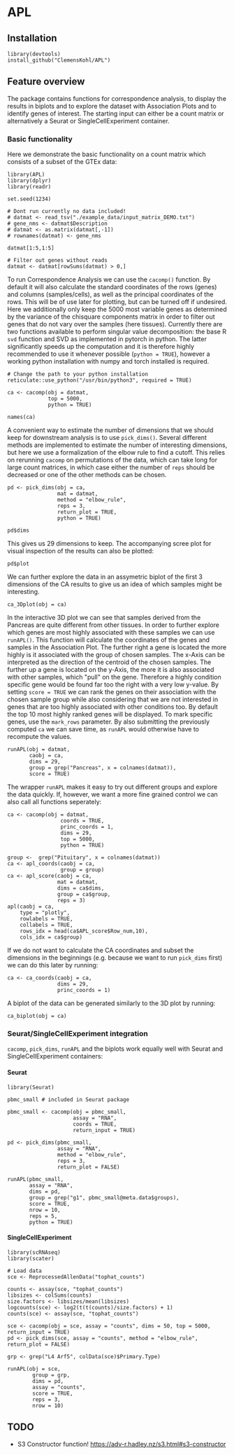 

# APL


## Installation

    library(devtools)
    install_github("ClemensKohl/APL")

## Feature overview

The package contains functions for correspondence analysis, to display the results in biplots and to explore the dataset with Association Plots and to identify genes of interest.
The starting input can either be a count matrix or alternatively a Seurat or SingleCellExperiment container.

### Basic functionality

Here we demonstrate the basic functionality on a count matrix which consists of a subset of the GTEx data:

    library(APL)
    library(dplyr)
    library(readr)
    
    set.seed(1234)
    
    # Dont run currently no data included!
    # datmat <- read_tsv("./example_data/input_matrix_DEMO.txt")
    # gene_nms <- datmat$Description
    # datmat <- as.matrix(datmat[,-1])
    # rownames(datmat) <- gene_nms
    
    datmat[1:5,1:5]
    
    # Filter out genes without reads
    datmat <- datmat[rowSums(datmat) > 0,]
  

To run Correspondence Analysis we can use the `cacomp()` function. By default it will also calculate the standard coordinates of the rows (genes) and columns (samples/cells), as well as the principal coordinates of the rows. This will be of use later for plotting, but can be turned off if undesired. Here we additionally only keep the 5000 most variable genes as determined by the  variance of the chisquare components matrix in order to filter out genes that do not vary over the samples (here tissues). Currently there are two functions available to perform singular value decomposition: the base R `svd` function and SVD as implemented in pytorch in python. The latter significantly speeds up the computation and it is therefore highly recommended to use it whenever possible (`python = TRUE`), however a working python installation with numpy and torch installed is required.

    # Change the path to your python installation
    reticulate::use_python("/usr/bin/python3", required = TRUE)
    
    ca <- cacomp(obj = datmat,
                 top = 5000,
                 python = TRUE)
                 
    names(ca)


A convenient way to estimate the number of dimensions that we should keep for downstream analysis is to use `pick_dims()`. Several different methods are implemented to estimate the number of interesting dimensions, but here we use a formalization of the elbow rule to find a cutoff. This relies on rerunning `cacomp` on permutations of the data, which can take long for large count matrices, in which case either the number of `reps` should be decreased or one of the other methods can be chosen.

    pd <- pick_dims(obj = ca,
                    mat = datmat,
                    method = "elbow_rule",
                    reps = 3,
                    return_plot = TRUE,
                    python = TRUE)
    
    pd$dims

    
This gives us 29 dimensions to keep. The accompanying scree plot for visual inspection of the results can also be plotted:

    pd$plot
    
We can further explore the data in an assymetric biplot of the first 3 dimensions of the CA results to give us an idea of which samples might be interesting.

    ca_3Dplot(obj = ca)
    
In the interactive 3D plot we can see that samples derived from the Pancreas are quite different from other tissues. In order to further explore which genes are most highly associated with these samples we can use `runAPL()`. This function will calculate the coordinates of the genes and samples in the Association Plot. The further right a gene is located the more highly is it associated with the group of chosen samples. The x-Axis can be interpreted as the direction of the centroid of the chosen samples. The further up a gene is located on the y-Axis, the more it is also associated with other samples, which "pull" on the gene. Therefore a highly condition specific gene would be found far too the right with a very low y-value. By setting `score = TRUE` we can rank the genes on their association with the chosen sample group while also considering that we are not interested in genes that are too highly associated with other conditions too. By default the top 10 most highly ranked genes will be displayed. To mark specific genes, use the `mark_rows` parameter. By also submitting the previously computed `ca` we can save time, as `runAPL` would otherwise have to recompute the values.

    runAPL(obj = datmat,
           caobj = ca,
           dims = 29, 
           group = grep("Pancreas", x = colnames(datmat)),
           score = TRUE) 
           

The wrapper `runAPL` makes it easy to try out different groups and explore the data quickly. If, however, we want a more fine grained control we can also call all functions seperately:

    ca <- cacomp(obj = datmat,
                     coords = TRUE,
                     princ_coords = 1,
                     dims = 29,
                     top = 5000,
                     python = TRUE)
    
    group <-  grep("Pituitary", x = colnames(datmat))
    ca <- apl_coords(caobj = ca, 
                     group = group)
    ca <- apl_score(caobj = ca,
                    mat = datmat,
                    dims = ca$dims,
                    group = ca$group,
                    reps = 3)
    apl(caobj = ca,
        type = "plotly",
        rowlabels = TRUE,
        collabels = TRUE,
        rows_idx = head(ca$APL_score$Row_num,10),
        cols_idx = ca$group)
        
If we do not want to calculate the CA coordinates and subset the dimensions in the beginnings (e.g. because we want to run `pick_dims` first) we can do this later by running:

    ca <- ca_coords(caobj = ca,
                    dims = 29,
                    princ_coords = 1)

A biplot of the data can be generated similarly to the 3D plot by running:

    ca_biplot(obj = ca)
 

### Seurat/SingleCellExperiment integration

`cacomp`, `pick_dims`, `runAPL` and the biplots work equally well with Seurat and SingleCellExperiment containers:

#### Seurat

    library(Seurat)
    
    pbmc_small # included in Seurat package
    
    pbmc_small <- cacomp(obj = pbmc_small,
                         assay = "RNA",
                         coords = TRUE,
                         return_input = TRUE)
                         
    pd <- pick_dims(pbmc_small,
                    assay = "RNA",
                    method = "elbow_rule",
                    reps = 3,
                    return_plot = FALSE)
    
    runAPL(pbmc_small,
           assay = "RNA",
           dims = pd,
           group = grep("g1", pbmc_small@meta.data$groups),
           score = TRUE,
           nrow = 10,
           reps = 5,
           python = TRUE)

#### SingleCellExperiment

    library(scRNAseq)
    library(scater)
    
    # Load data
    sce <- ReprocessedAllenData("tophat_counts")
    
    counts <- assay(sce, "tophat_counts")
    libsizes <- colSums(counts)
    size.factors <- libsizes/mean(libsizes)
    logcounts(sce) <- log2(t(t(counts)/size.factors) + 1)
    counts(sce) <- assay(sce, "tophat_counts")
    
    sce <- cacomp(obj = sce, assay = "counts", dims = 50, top = 5000, return_input = TRUE)
    pd <- pick_dims(sce, assay = "counts", method = "elbow_rule", return_plot = FALSE)

    grp <- grep("L4 Arf5", colData(sce)$Primary.Type)
    
    runAPL(obj = sce,
            group = grp,
            dims = pd,
            assay = "counts",
            score = TRUE,
            reps = 3,
            nrow = 10)

## TODO

- S3 Constructor function! https://adv-r.hadley.nz/s3.html#s3-constructor

